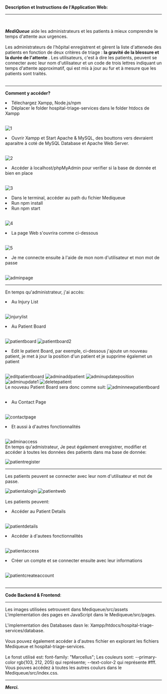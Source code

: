**Description et Instructions de l'Application Web:**
___
<br/>

___**MediQueue**___ aide les administrateurs et les patients à mieux comprendre le temps d'attente aux urgences. 
<br/>
<br/>
Les administrateurs de l'hôpital enregistrent et gèrent la liste d'attenede des patients en fonction de deux critères de triage : __la gravité de la blessure et la durée de l'attente__ . Les utilisateurs, c'est à dire les patients, peuvent se connecter avec leur nom d'utilisateur et un code de trois lettres indiquant un temps d'attente approximatif, qui est mis à jour au fur et à mesure que les patients sont traités.
<br/>
<br/>
___
**Comment y accéder?**
<br/>

<a>
<li>Télechargez Xampp, Node.js/npm</li>
<li>Déplacer le folder hospital-triage-services dans le folder htdocs de Xampp</li>
<br/>

  
![1](1.jpg)
<li>Ouvrir Xampp et Start Apache & MySQL, des bouttons vers devraient aparaitre à coté de MySQL Database et Apache Web Server.</li>
<br/>

![2](2.png)
<li>Accéder à localhost/phpMyAdmin pour verifier si la base de donnée et bien en place</li><br/>

![3](3.png)
<li>Dans le terminal, accéder au path du fichier Mediqueue</li>
<li>Run npm install</li>
<li>Run npm start</li></br>

![4](4.JPG)
</br>
<li>La page Web s'ouvrira comme ci-dessous</li></br>

![5](5.png)
<li>Je me connecte ensuite à l'aide de mon nom d'utilisateur et mon mot de passe</li></br>

![adminpage](adminpage.png)
</a>
___

En temps qu'administrateur, j'ai accès:
<li>Au Injury List</li></br>

![injurylist](injurylist.png)
<li>Au Patient Board</li></br>

![patientboard](patientboard.png)
![patientboard2](patientboard2.png)
<li>Edit le patient Board, par exemple, ci-dessous j'ajoute un nouveau patient, je met à jour la position d'un patient et je supprime égalemet un patient</li></br>

![editpatientboard](editpatientboard.png)
![adminaddpatient](adminaddpatient.png)
![adminupdateposition](adminupdateposition.png)
![adminupdate1](adminupdate1.png)
![deletepatient](deletepatient.png)
</br>
Le nouveau Patient Board sera donc comme suit:
![adminnewpatientboard](adminnewpatientboard.png)

</br>
<li>Au Contact Page</li></br>

![contactpage](contactpage.png)
<li>Et aussi à d'autres fonctionnalités</li></br>

![adminaccess](adminaccess.png)
</br>
En temps qu'admistrateur, Je peut également enregistrer, modifier et accéder à toutes les données des patients dans ma base de donnée:

![patientregister](patientregister.png)

___
Les patients peuvent se connecter avec leur nom d'utilisateur et mot de passe.
</br>

![patientalogin](patientalogin.png)
![patientweb](patientweb.png)
</br>
</br>
Les patients peuvent:
<li>Accéder au Patient Details</li></br>

![patientdetails](patientdetails.png)
<li>Accéder à d'autees fonctionnalités</li></br>

![patientaccess](patientaccess.png)
<li>Créer un compte et se connecter ensuite avec leur informations</li></br>

![patientcreateaccount](patientcreateaccount.png)
</br>
</br>

___

**Code Backend & Frontend**:
___
Les images utilisées setrouvent dans Mediqueue/src/assets
L'implementation des pages en JavaScript dans le  Mediqueue/src/pages.
</br>
</br>
L'implementation des Databases dasn le: Xampp/htdocs/hospital-triage-services/database.
</br>
</br>
Vous pouvez également accéder à d'autres fichier en explorant les fichiers Mediqueue et hospital-triage-services.
</br>
</br>
Le fonst utilisé est: font-family: "Marcellus";
Les couleurs sont: --primary-color rgb(103, 212, 205) qui représente; --text-color-2 qui représente #fff. Vous pouves accédez à toutes les autres coulurs dans le Mediqueue/src/index.css.

___
___**Merci.**___

